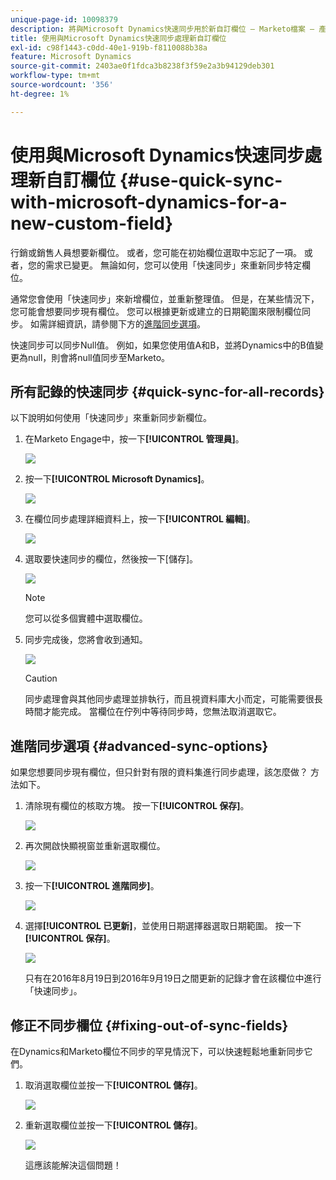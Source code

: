```yaml
---
unique-page-id: 10098379
description: 將與Microsoft Dynamics快速同步用於新自訂欄位 — Marketo檔案 — 產品檔案
title: 使用與Microsoft Dynamics快速同步處理新自訂欄位
exl-id: c98f1443-c0dd-40e1-919b-f8110088b38a
feature: Microsoft Dynamics
source-git-commit: 2403ae0f1fdca3b8238f3f59e2a3b94129deb301
workflow-type: tm+mt
source-wordcount: '356'
ht-degree: 1%

---
```


# 使用與Microsoft Dynamics快速同步處理新自訂欄位 {#use-quick-sync-with-microsoft-dynamics-for-a-new-custom-field}

行銷或銷售人員想要新欄位。 或者，您可能在初始欄位選取中忘記了一項。 或者，您的需求已變更。 無論如何，您可以使用「快速同步」來重新同步特定欄位。

通常您會使用「快速同步」來新增欄位，並重新整理值。 但是，在某些情況下，您可能會想要同步現有欄位。 您可以根據更新或建立的日期範圍來限制欄位同步。 如需詳細資訊，請參閱下方的[進階同步選項](#Advanced_Sync_Options)。

快速同步可以同步Null值。 例如，如果您使用值A和B，並將Dynamics中的B值變更為null，則會將null值同步至Marketo。

## 所有記錄的快速同步 {#quick-sync-for-all-records}

以下說明如何使用「快速同步」來重新同步新欄位。

1. 在Marketo Engage中，按一下&#x200B;**[!UICONTROL 管理員]**。

   ![](assets/image2016-8-19-11-3a14-3a5.png)

1. 按一下&#x200B;**[!UICONTROL Microsoft Dynamics]**。

   ![](assets/image2016-8-19-11-3a15-3a8.png)

1. 在欄位同步處理詳細資料上，按一下&#x200B;**[!UICONTROL 編輯]**。

   ![](assets/image2016-8-19-11-3a16-3a22.png)

1. 選取要快速同步的欄位，然後按一下[儲存]。**&#x200B;**

   ![](assets/image2016-8-25-15-3a26-3a11.png)

   >[!NOTE]
   >
   >您可以從多個實體中選取欄位。

1. 同步完成後，您將會收到通知。

   ![](assets/field-sync-update-notification.png)

   >[!CAUTION]
   >
   >同步處理會與其他同步處理並排執行，而且視資料庫大小而定，可能需要很長時間才能完成。 當欄位在佇列中等待同步時，您無法取消選取它。

## 進階同步選項 {#advanced-sync-options}

如果您想要同步現有欄位，但只針對有限的資料集進行同步處理，該怎麼做？ 方法如下。

1. 清除現有欄位的核取方塊。 按一下&#x200B;**[!UICONTROL 保存]**。

   ![](assets/image2016-8-25-16-3a16-3a32.png)

1. 再次開啟快顯視窗並重新選取欄位。

   ![](assets/select-field-reselect-hand.png)

1. 按一下&#x200B;**[!UICONTROL 進階同步]**。

   ![](assets/image2016-8-25-15-3a52-3a9.png)

1. 選擇&#x200B;**[!UICONTROL 已更新]**，並使用日期選擇器選取日期範圍。 按一下&#x200B;**[!UICONTROL 保存]**。

   ![](assets/image2016-8-25-16-3a0-3a3.png)

   只有在2016年8月19日到2016年9月19日之間更新的記錄才會在該欄位中進行「快速同步」。

## 修正不同步欄位 {#fixing-out-of-sync-fields}

在Dynamics和Marketo欄位不同步的罕見情況下，可以快速輕鬆地重新同步它們。

1. 取消選取欄位並按一下&#x200B;**[!UICONTROL 儲存]**。

   ![](assets/image2016-8-25-16-3a16-3a32-1.png)

1. 重新選取欄位並按一下&#x200B;**[!UICONTROL 儲存]**。

   ![](assets/image2016-8-25-16-3a20-3a45.png)

   這應該能解決這個問題！
